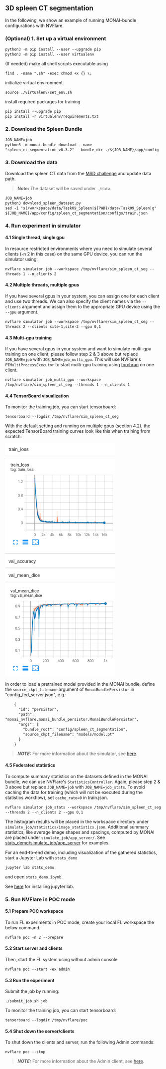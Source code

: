 ## 3D spleen CT segmentation
In the following, we show an example of running MONAI-bundle configurations with NVFlare.

### (Optional) 1. Set up a virtual environment
```
python3 -m pip install --user --upgrade pip
python3 -m pip install --user virtualenv
```
(If needed) make all shell scripts executable using
```
find . -name ".sh" -exec chmod +x {} \;
```
initialize virtual environment.
```
source ./virtualenv/set_env.sh
```
install required packages for training
```
pip install --upgrade pip
pip install -r virtualenv/requirements.txt
```

### 2. Download the Spleen Bundle
```
JOB_NAME=job
python3 -m monai.bundle download --name "spleen_ct_segmentation_v0.3.2" --bundle_dir ./${JOB_NAME}/app/config
``` 

### 3. Download the data
Download the spleen CT data from the [MSD challenge](http://medicaldecathlon.com/) and update data path.

> **Note:** The dataset will be saved under `./data`. 
```
JOB_NAME=job
python3 download_spleen_dataset.py
sed -i "s|/workspace/data/Task09_Spleen|${PWD}/data/Task09_Spleen|g" ${JOB_NAME}/app/config/spleen_ct_segmentation/configs/train.json
```

### 4. Run experiment in simulator

#### 4.1 Single thread, single gpu
In resource restricted environments where you need to simulate several clients (-n 2 in this case) on the same GPU device, 
you can run the simulator using:

```
nvflare simulator job --workspace /tmp/nvflare/sim_spleen_ct_seg --threads 1 --n_clients 2
```

#### 4.2 Multiple threads, multiple gpus
If you have several gpus in your system, you can assign one for each client and use two threads. 
We can also specify the client names via the `--clients` argument 
and assign them to the appropriate GPU device using the `--gpu` argument.

```
nvflare simulator job --workspace /tmp/nvflare/sim_spleen_ct_seg --threads 2 --clients site-1,site-2 --gpu 0,1
```

#### 4.3 Multi-gpu training
If you have several gpus in your system and want to simulate multi-gpu training on one client, 
please follow step 2 & 3 above but replace `JOB_NAME=job` with `JOB_NAME=job_multi_gpu`. This will use NVFlare's `PTMultiProcessExecutor` 
to start multi-gpu training using [torchrun](https://pytorch.org/docs/stable/elastic/run.html) on one client. 

```
nvflare simulator job_multi_gpu --workspace /tmp/nvflare/sim_spleen_ct_seg --threads 1 --n_clients 1
```

#### 4.4 TensorBoard visualization
To monitor the training job, you can start tensorboard:
```
tensorboard --logdir /tmp/nvflare/sim_spleen_ct_seg
```
With the default setting and running on multiple gpus (section 4.2), the expected TensorBoard training curves look like this when training from scratch:

![training curve](./tb_plot.png)

In order to load a pretrained model provided in the MONAI bundle, define the `source_ckpt_filename` argument of `MonaiBundlePersistor` in "config_fed_server.json", e.g.:
```
    {
      "id": "persistor",
      "path": "monai_nvflare.monai_bundle_persistor.MonaiBundlePersistor",
      "args": {
        "bundle_root": "config/spleen_ct_segmentation",
        "source_ckpt_filename": "models/model.pt"
      }
    }
```

> **_NOTE:_** For more information about the simulator, see [here](https://nvflare.readthedocs.io).

#### 4.5 Federated statistics

To compute summary statistics on the datasets defined in the MONAI bundle, we can use NVFlare's `StatisticsController`.
Again, please step 2 & 3 above but replace `JOB_NAME=job` with `JOB_NAME=job_stats`.
To avoid caching the data for training (which will not be executed during the statistics workflow), set `cache_rate=0` in train.json. 
```
nvflare simulator job_stats --workspace /tmp/nvflare/sim_spleen_ct_seg --threads 2 --n_clients 2 --gpu 0,1
```
The histogram results will be placed in the workspace directory under `simulate_job/statistics/image_statistics.json`.
Additional summary statistics, like average image shapes and spacings, computed by MONAI are placed under `simulate_job/app_server/`.
See [stats_demo/simulate_job/app_server](./stats_demo/simulate_job/app_server) for examples.

For an end-to-end demo, including visualization of the gathered statistics, start a Jupyter Lab with `stats_demo`
```
jupyter lab stats_demo
```
and open `stats_demo.ipynb`.

See [here](https://jupyterlab.readthedocs.io/en/stable/getting_started/installation.html) for installing jupyter lab.

### 5. Run NVFlare in POC mode

#### 5.1 Prepare POC workspace
To run FL experiments in POC mode, create your local FL workspace the below command.  
```
nvflare poc -n 2 --prepare
```

#### 5.2 Start server and clients
Then, start the FL system using without admin console
```
nvflare poc --start -ex admin
```

#### 5.3 Run the experiment
Submit the job by running:
```
./submit_job.sh job
```
To monitor the training job, you can start tensorboard:
```
tensorboard --logdir /tmp/nvflare/poc
```

#### 5.4 Shut down the server/clients

To shut down the clients and server, run the following Admin commands:
```
nvflare poc --stop
```

> **_NOTE:_** For more information about the Admin client, see [here](https://nvflare.readthedocs.io/en/2.2/user_guide/operation.html).

